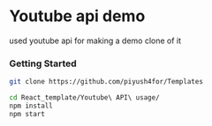 # Youtube api demo

used youtube api for making a demo clone of it

### Getting Started
```bash
git clone https://github.com/piyush4for/Templates
```
```bash
cd React_template/Youtube\ API\ usage/
npm install
npm start
```
